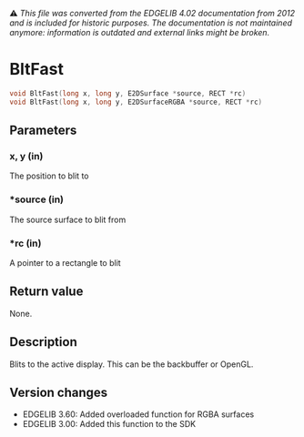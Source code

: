 :warning: _This file was converted from the EDGELIB 4.02 documentation from 2012 and is included for historic purposes. The documentation is not maintained anymore: information is outdated and external links might be broken._

# BltFast


```c++
void BltFast(long x, long y, E2DSurface *source, RECT *rc) 
void BltFast(long x, long y, E2DSurfaceRGBA *source, RECT *rc)
```

## Parameters
### x, y (in)
The position to blit to

### *source (in)
The source surface to blit from

### *rc (in)
A pointer to a rectangle to blit

## Return value
None.

## Description
Blits to the active display. This can be the backbuffer or OpenGL.

## Version changes
- EDGELIB 3.60: Added overloaded function for RGBA surfaces 
- EDGELIB 3.00: Added this function to the SDK

